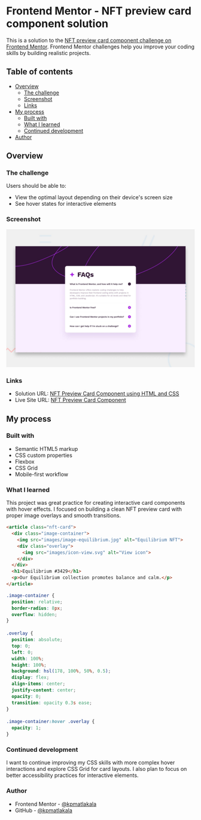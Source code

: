 # Frontend Mentor - NFT preview card component solution

This is a solution to the [NFT preview card component challenge on Frontend Mentor](https://www.frontendmentor.io/solutions/nft-preview-card-component-using-html-and-css-4JL1Hkavlx). Frontend Mentor challenges help you improve your coding skills by building realistic projects.

## Table of contents

- [Overview](#overview)
  - [The challenge](#the-challenge)
  - [Screenshot](#screenshot)
  - [Links](#links)
- [My process](#my-process)
  - [Built with](#built-with)
  - [What I learned](#what-i-learned)
  - [Continued development](#continued-development)
- [Author](#author)

## Overview

### The challenge

Users should be able to:

- View the optimal layout depending on their device's screen size
- See hover states for interactive elements

### Screenshot

![](./preview.jpg)

### Links

- Solution URL: [NFT Preview Card Component using HTML and CSS](https://www.frontendmentor.io/solutions/nft-preview-card-component-using-html-and-css-4JL1Hkavlx)
- Live Site URL: [NFT Preview Card Component](https://kpmatlakala.github.io/Frontend-Mentor/Challenges/nft-preview-card-component/)

## My process

### Built with

- Semantic HTML5 markup
- CSS custom properties
- Flexbox
- CSS Grid
- Mobile-first workflow

### What I learned

This project was great practice for creating interactive card components with hover effects. I focused on building a clean NFT preview card with proper image overlays and smooth transitions.

```html
<article class="nft-card">
  <div class="image-container">
    <img src="images/image-equilibrium.jpg" alt="Equilibrium NFT">
    <div class="overlay">
      <img src="images/icon-view.svg" alt="View icon">
    </div>
  </div>
  <h1>Equilibrium #3429</h1>
  <p>Our Equilibrium collection promotes balance and calm.</p>
</article>
```

```css
.image-container {
  position: relative;
  border-radius: 8px;
  overflow: hidden;
}

.overlay {
  position: absolute;
  top: 0;
  left: 0;
  width: 100%;
  height: 100%;
  background: hsl(178, 100%, 50%, 0.5);
  display: flex;
  align-items: center;
  justify-content: center;
  opacity: 0;
  transition: opacity 0.3s ease;
}

.image-container:hover .overlay {
  opacity: 1;
}
```

### Continued development
I want to continue improving my CSS skills with more complex hover interactions and explore CSS Grid for card layouts. I also plan to focus on better accessibility practices for interactive elements.

### Author
- Frontend Mentor - [@kpmatlakala](https://www.frontendmentor.io/profile/kpmatlakala)
- GitHub - [@kpmatlakala](https://github.com/kpmatlakala)
